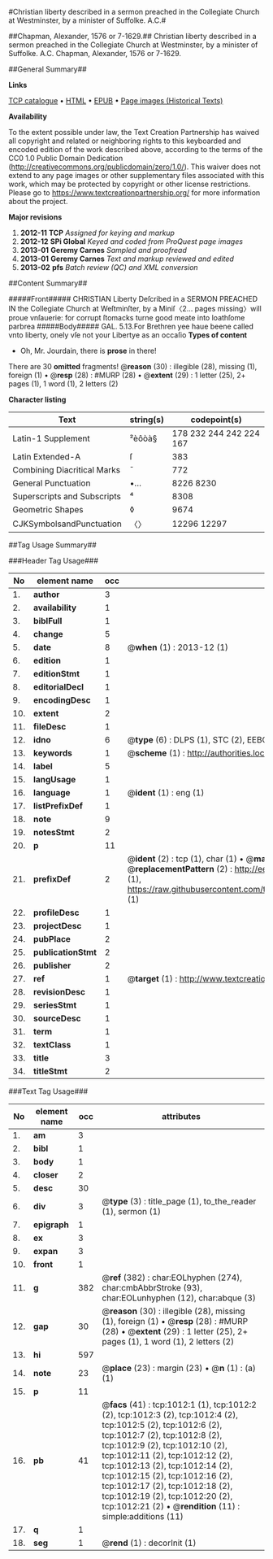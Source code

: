 #Christian liberty described in a sermon preached in the Collegiate Church at Westminster, by a minister of Suffolke. A.C.#

##Chapman, Alexander, 1576 or 7-1629.##
Christian liberty described in a sermon preached in the Collegiate Church at Westminster, by a minister of Suffolke. A.C.
Chapman, Alexander, 1576 or 7-1629.

##General Summary##

**Links**

[TCP catalogue](http://www.ota.ox.ac.uk/tcp/)  • 
[HTML](http://tei.it.ox.ac.uk/tcp/Texts-HTML/free/A69/A69092.html)  • 
[EPUB](http://tei.it.ox.ac.uk/tcp/Texts-EPUB/free/A69/A69092.epub) • 
[Page images (Historical Texts)](https://historicaltexts.jisc.ac.uk/eebo-99836726e)

**Availability**

To the extent possible under law, the Text Creation Partnership has waived all copyright and related or neighboring rights to this keyboarded and encoded edition of the work described above, according to the terms of the CC0 1.0 Public Domain Dedication (http://creativecommons.org/publicdomain/zero/1.0/). This waiver does not extend to any page images or other supplementary files associated with this work, which may be protected by copyright or other license restrictions. Please go to https://www.textcreationpartnership.org/ for more information about the project.

**Major revisions**

1. __2012-11__ __TCP__ *Assigned for keying and markup*
1. __2012-12__ __SPi Global__ *Keyed and coded from ProQuest page images*
1. __2013-01__ __Geremy Carnes__ *Sampled and proofread*
1. __2013-01__ __Geremy Carnes__ *Text and markup reviewed and edited*
1. __2013-02__ __pfs__ *Batch review (QC) and XML conversion*

##Content Summary##

#####Front#####
CHRISTIAN Liberty Deſcribed in a SERMON PREACHED IN the Collegiate Church at Weſtminſter, by a Miniſ〈2… pages missing〉will proue vnſauerie: for corrupt ſtomacks turne good meate into loathſome parbrea
#####Body#####
GAL. 5.13.For Brethren yee haue beene called vnto liberty, onely vſe not your Libertye as an occaſio
**Types of content**

  * Oh, Mr. Jourdain, there is **prose** in there!

There are 30 **omitted** fragments! 
 @__reason__ (30) : illegible (28), missing (1), foreign (1)  •  @__resp__ (28) : #MURP (28)  •  @__extent__ (29) : 1 letter (25), 2+ pages (1), 1 word (1), 2 letters (2)

**Character listing**


|Text|string(s)|codepoint(s)|
|---|---|---|
|Latin-1 Supplement|²èôòà§|178 232 244 242 224 167|
|Latin Extended-A|ſ|383|
|Combining             Diacritical Marks|̄|772|
|General Punctuation|•…|8226 8230|
|Superscripts             and Subscripts|⁴|8308|
|Geometric Shapes|◊|9674|
|CJKSymbolsandPunctuation|〈〉|12296 12297|

##Tag Usage Summary##

###Header Tag Usage###

|No|element name|occ|attributes|
|---|---|---|---|
|1.|__author__|3||
|2.|__availability__|1||
|3.|__biblFull__|1||
|4.|__change__|5||
|5.|__date__|8| @__when__ (1) : 2013-12 (1)|
|6.|__edition__|1||
|7.|__editionStmt__|1||
|8.|__editorialDecl__|1||
|9.|__encodingDesc__|1||
|10.|__extent__|2||
|11.|__fileDesc__|1||
|12.|__idno__|6| @__type__ (6) : DLPS (1), STC (2), EEBO-CITATION (1), PROQUEST (1), VID (1)|
|13.|__keywords__|1| @__scheme__ (1) : http://authorities.loc.gov/ (1)|
|14.|__label__|5||
|15.|__langUsage__|1||
|16.|__language__|1| @__ident__ (1) : eng (1)|
|17.|__listPrefixDef__|1||
|18.|__note__|9||
|19.|__notesStmt__|2||
|20.|__p__|11||
|21.|__prefixDef__|2| @__ident__ (2) : tcp (1), char (1)  •  @__matchPattern__ (2) : ([0-9\-]+):([0-9IVX]+) (1), (.+) (1)  •  @__replacementPattern__ (2) : http://eebo.chadwyck.com/downloadtiff?vid=$1&page=$2 (1), https://raw.githubusercontent.com/textcreationpartnership/Texts/master/tcpchars.xml#$1 (1)|
|22.|__profileDesc__|1||
|23.|__projectDesc__|1||
|24.|__pubPlace__|2||
|25.|__publicationStmt__|2||
|26.|__publisher__|2||
|27.|__ref__|1| @__target__ (1) : http://www.textcreationpartnership.org/docs/. (1)|
|28.|__revisionDesc__|1||
|29.|__seriesStmt__|1||
|30.|__sourceDesc__|1||
|31.|__term__|1||
|32.|__textClass__|1||
|33.|__title__|3||
|34.|__titleStmt__|2||


###Text Tag Usage###

|No|element name|occ|attributes|
|---|---|---|---|
|1.|__am__|3||
|2.|__bibl__|1||
|3.|__body__|1||
|4.|__closer__|2||
|5.|__desc__|30||
|6.|__div__|3| @__type__ (3) : title_page (1), to_the_reader (1), sermon (1)|
|7.|__epigraph__|1||
|8.|__ex__|3||
|9.|__expan__|3||
|10.|__front__|1||
|11.|__g__|382| @__ref__ (382) : char:EOLhyphen (274), char:cmbAbbrStroke (93), char:EOLunhyphen (12), char:abque (3)|
|12.|__gap__|30| @__reason__ (30) : illegible (28), missing (1), foreign (1)  •  @__resp__ (28) : #MURP (28)  •  @__extent__ (29) : 1 letter (25), 2+ pages (1), 1 word (1), 2 letters (2)|
|13.|__hi__|597||
|14.|__note__|23| @__place__ (23) : margin (23)  •  @__n__ (1) : (a) (1)|
|15.|__p__|11||
|16.|__pb__|41| @__facs__ (41) : tcp:1012:1 (1), tcp:1012:2 (2), tcp:1012:3 (2), tcp:1012:4 (2), tcp:1012:5 (2), tcp:1012:6 (2), tcp:1012:7 (2), tcp:1012:8 (2), tcp:1012:9 (2), tcp:1012:10 (2), tcp:1012:11 (2), tcp:1012:12 (2), tcp:1012:13 (2), tcp:1012:14 (2), tcp:1012:15 (2), tcp:1012:16 (2), tcp:1012:17 (2), tcp:1012:18 (2), tcp:1012:19 (2), tcp:1012:20 (2), tcp:1012:21 (2)  •  @__rendition__ (11) : simple:additions (11)|
|17.|__q__|1||
|18.|__seg__|1| @__rend__ (1) : decorInit (1)|
